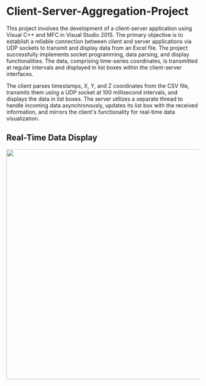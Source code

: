 # Client-Server-Aggregation-Project
 This project involves the development of a client-server application using Visual C++ and
 MFC in Visual Studio 2015. The primary objective is to establish a reliable connection
 between client and server applications via UDP sockets to transmit and display data from
 an Excel file. The project successfully implements socket programming, data parsing, and
 display functionalities. The data, comprising time-series coordinates, is transmitted at
 regular intervals and displayed in list boxes within the client-server interfaces.

The client parses timestamps, X, Y, and Z
 coordinates from the CSV file, transmits them using a UDP socket at 100 millisecond
 intervals, and displays the data in list boxes. The server utilizes a separate thread to
 handle incoming data asynchronously, updates its list box with the received information,
 and mirrors the client's functionality for real-time data visualization. 


## Real-Time Data Display
  <img src="https://github.com/tanisha11do/Client-Server-Aggregation-Project/assets/114300837/a7193242-27a3-43e7-8586-abd4caff0907" width=600>
